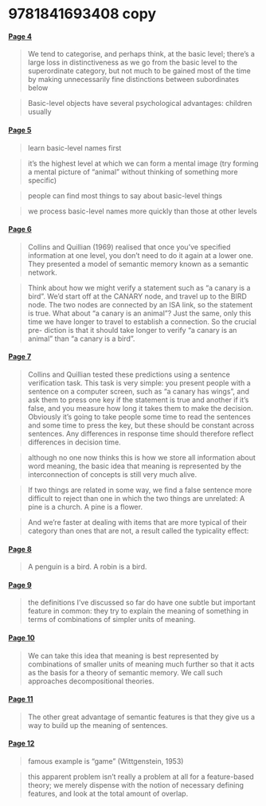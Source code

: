 # 9781841693408 copy


#### [Page 4](highlights://Harley_Chapter5#page=4)

> We tend to categorise, and perhaps think, at the basic level;
> there’s a large loss in distinctiveness as we go from the basic
> level to the superordinate category, but not much to be gained
> most of the time by making unnecessarily fine distinctions
> between subordinates below

> Basic-level objects have several psychological advantages:
> children usually

#### [Page 5](highlights://Harley_Chapter5#page=5)

> learn basic-level names first

> it’s the highest level at which we can form a mental image (try
> forming a mental picture of “animal” without thinking of
> something more specific)

> people can find most things to say about basic-level things

> we process basic-level names more quickly than those at other
> levels

#### [Page 6](highlights://Harley_Chapter5#page=6)

> Collins and Quillian (1969) realised that once you’ve specified
> information at one level, you don’t need to do it again at a
> lower one. They presented a model of semantic memory known as a
> semantic network.

> Think about how we might verify a statement such as “a canary is
> a bird”. We’d start off at the CANARY node, and travel up to the
> BIRD node. The two nodes are connected by an ISA link, so the
> statement is true. What about “a canary is an animal”? Just the
> same, only this time we have longer to travel to establish a
> connection. So the crucial pre- diction is that it should take
> longer to verify “a canary is an animal” than “a canary is a
> bird”.

#### [Page 7](highlights://Harley_Chapter5#page=7)

> Collins and Quillian tested these predictions using a sentence
> verification task. This task is very simple: you present people
> with a sentence on a computer screen, such as “a canary has
> wings”, and ask them to press one key if the statement is true
> and another if it’s false, and you measure how long it takes
> them to make the decision. Obviously it’s going to take people
> some time to read the sentences and some time to press the key,
> but these should be constant across sentences. Any differences
> in response time should therefore reflect differences in
> decision time.

> although no one now thinks this is how we store all information
> about word meaning, the basic idea that meaning is represented
> by the interconnection of concepts is still very much alive.

> If two things are related in some way, we find a false sentence
> more difficult to reject than one in which the two things are
> unrelated: A pine is a church. A pine is a flower.

> And we’re faster at dealing with items that are more typical of
> their category than ones that are not, a result called the
> typicality effect:

#### [Page 8](highlights://Harley_Chapter5#page=8)

> A penguin is a bird. A robin is a bird.

#### [Page 9](highlights://Harley_Chapter5#page=9)

> the definitions I’ve discussed so far do have one subtle but
> important feature in common: they try to explain the meaning of
> something in terms of combinations of simpler units of meaning.

#### [Page 10](highlights://Harley_Chapter5#page=10)

> We can take this idea that meaning is best represented by
> combinations of smaller units of meaning much further so that it
> acts as the basis for a theory of semantic memory. We call such
> approaches decompositional theories.

#### [Page 11](highlights://Harley_Chapter5#page=11)

> The other great advantage of semantic features is that they give
> us a way to build up the meaning of sentences.

#### [Page 12](highlights://Harley_Chapter5#page=12)

> famous example is “game” (Wittgenstein, 1953)

> this apparent problem isn’t really a problem at all for a
> feature-based theory; we merely dispense with the notion of
> necessary defining features, and look at the total amount of
> overlap.


